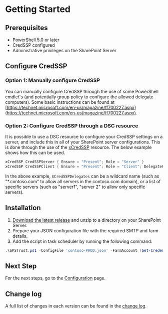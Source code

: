 # Getting Started

## Prerequisites

- PowerShell 5.0 or later
- CredSSP configured
- Administrative privileges on the SharePoint Server

## Configure CredSSP

### Option 1: Manually configure CredSSP

You can manually configure CredSSP through the use of some PowerShell cmdlet's (and potentially group policy to configure the allowed delegate computers). Some basic instructions can be found at [https://technet.microsoft.com/en-us/magazine/ff700227.aspx](https://technet.microsoft.com/en-us/magazine/ff700227.aspx).

### Option 2: Configure CredSSP through a DSC resource

It is possible to use a DSC resource to configure your CredSSP settings on a server, and include this in all of your SharePoint server configurations. This is done through the use of the [xCredSSP](https://github.com/PowerShell/xCredSSP) resource. The below example shows how this can be used.

```powershell
xCredSSP CredSSPServer { Ensure = "Present"; Role = "Server" }
xCredSSP CredSSPClient { Ensure = "Present"; Role = "Client"; DelegateComputers = $CredSSPDelegates }
```

In the above example, `$CredSSPDelegates` can be a wildcard name (such as "\*.contoso.com" to allow all servers in the contoso.com domain), or a list of specific servers (such as "server1", "server 2" to allow only specific servers).

## Installation

1. [Download the latest release](https://github.com/luigilink/SPSTrust/releases/latest) and unzip to a directory on your SharePoint Server.
2. Prepare your JSON configuration file with the required SMTP and farm details.
3. Add the script in task scheduler by running the following command:

```powershell
.\SPSTrust.ps1 -ConfigFile 'contoso-PROD.json' -FarmAccount (Get-Credential)
```

## Next Step

For the next steps, go to the [Configuration](./Configuration) page.

## Change log

A full list of changes in each version can be found in the [change log](https://github.com/luigilink/SPSTrust/blob/main/CHANGELOG.md).
